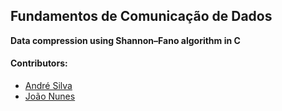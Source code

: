 ## Fundamentos de Comunicação de Dados
 **Data compression using Shannon–Fano algorithm in C**

#### Contributors:
 - [André Silva](https://github.com/AndreFGSilva)
 - [João Nunes](https://github.com/StOnEOP)

